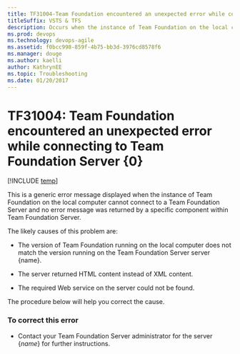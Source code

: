 ```yaml
---
title: TF31004-Team Foundation encountered an unexpected error while connecting to  TFS titleSuffix: VSTS & TFS
description: Occurs when the instance of Team Foundation on the local computer cannot connect to the application-tier server for Team Foundation Server.
ms.prod: devops
ms.technology: devops-agile
ms.assetid: f0bcc998-859f-4b75-bb3d-3976cd8578f6
ms.manager: douge
ms.author: kaelliauthor: KathrynEE
ms.topic: Troubleshooting
ms.date: 01/20/2017
---
```


# TF31004: Team Foundation encountered an unexpected error while connecting to Team Foundation Server {0}

[!INCLUDE [temp](../../../_shared/dev15-version-header.md)]

This is a generic error message displayed when the instance of Team Foundation on the local computer cannot connect to a Team Foundation Server and no error message was returned by a specific component within Team Foundation Server.  
  
 The likely causes of this problem are:  
  
-   The version of Team Foundation running on the local computer does not match the version running on the Team Foundation Server server {name}.  
  
-   The server returned HTML content instead of XML content.  
  
-   The required Web service on the server could not be found.  
  
 The procedure below will help you correct the cause.  
  
### To correct this error  
  
-   Contact your Team Foundation Server administrator for the server {*name*} for further instructions.